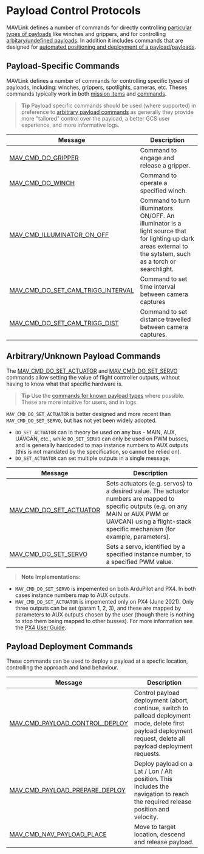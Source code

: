 # Payload Control Protocols

MAVLink defines a number of commands for directly controlling [particular types of payloads](#payload-specific-commands) like winches and grippers, and for controlling [arbitary/undefined payloads](#arbitraryunknown-payload-commands).
In addition it includes commands that are designed for [automated positioning and deployment of a payload/payloads](#payload-deployment-commands).


## Payload-Specific Commands

MAVLink defines a number of commands for controlling specific _types_ of payloads, including: winches, grippers, spotlights, cameras, etc.
Theses commands typically work in both [mission items](../services/mission.md) and [commands](services/command.md).

> **Tip** Payload specific commands should be used (where supported) in preference to [arbitrary payload commands](#arbitraryunknown-payload-commands) as generally they provide more "tailored" control over the payload, a better GCS user experience, and more informative logs.


Message | Description
-- | --
<a id="MAV_CMD_DO_GRIPPER"></a>[MAV_CMD_DO_GRIPPER](../messages/common.md#MAV_CMD_DO_GRIPPER) | Command to engage and release a gripper.
<a id="MAV_CMD_DO_WINCH"></a>[MAV_CMD_DO_WINCH](../messages/common.md#MAV_CMD_DO_WINCH) | Command to operate a specified winch.
<a id="MAV_CMD_ILLUMINATOR_ON_OFF"></a>[MAV_CMD_ILLUMINATOR_ON_OFF](../messages/common.md#MAV_CMD_ILLUMINATOR_ON_OFF) | Command to turn illuminators ON/OFF. An illuminator is a light source that for lighting up dark areas external to the sytstem, such as a torch or searchlight.
<a id="MAV_CMD_DO_SET_CAM_TRIGG_INTERVAL"></a>[MAV_CMD_DO_SET_CAM_TRIGG_INTERVAL](../messages/common.md#MAV_CMD_DO_SET_CAM_TRIGG_INTERVAL) | Command to set time interval between camera captures
<a id="MAV_CMD_DO_SET_CAM_TRIGG_DIST"></a>[MAV_CMD_DO_SET_CAM_TRIGG_DIST](../messages/common.md#MAV_CMD_DO_SET_CAM_TRIGG_DIST) | Command to set distance travelled between camera captures.


## Arbitrary/Unknown Payload Commands

The [MAV_CMD_DO_SET_ACTUATOR](#MAV_CMD_DO_SET_ACTUATOR) and [MAV_CMD_DO_SET_SERVO](#MAV_CMD_DO_SET_SERVO) commands allow setting the value of flight controller outputs, without having to know what that specific hardware is. 

> **Tip** Use the [commands for known payload types](#payload-specific-commands) where possible.
  These are more intuitive for users, and in logs.

`MAV_CMD_DO_SET_ACTUATOR` is better designed and more recent than `MAV_CMD_DO_SET_SERVO`, but has not yet been widely adopted.
- `DO_SET_ACTUATOR` can in theory be used on any bus - MAIN, AUX, UAVCAN, etc., while `DO_SET_SERVO` can only be used on PWM busses, and is generally hardcoded to map instance numbers to AUX outputs (this is not mandated by the specification, so cannot be relied on).
- `DO_SET_ACTUATOR` can set multiple outputs in a single message. 

Message | Description
-- | --
<a id="MAV_CMD_DO_SET_ACTUATOR"></a>[MAV_CMD_DO_SET_ACTUATOR](../messages/common.md#MAV_CMD_DO_SET_ACTUATOR) | Sets actuators (e.g. servos) to a desired value. The actuator numbers are mapped to specific outputs (e.g. on any MAIN or AUX PWM or UAVCAN) using a flight-stack specific mechanism (for example, parameters).
<a id="MAV_CMD_DO_SET_SERVO"></a>[MAV_CMD_DO_SET_SERVO](../messages/common.md#MAV_CMD_DO_SET_SERVO) | Sets a servo, identified by a specified instance number, to a specified PWM value.


> **Note** **Implementations:**
  - `MAV_CMD_DO_SET_SERVO` is impemented on both ArduPilot and PX4.
    In both cases instance numbers map to AUX outputs.
  - `MAV_CMD_DO_SET_ACTUATOR` is impemented only on PX4 (June 2021).
    Only three outputs can be set (param 1, 2, 3), and these are mapped by parameters to AUX outputs chosen by the user (though there is nothing to stop them being mapped to other busses).
	For more information see the [PX4 User Guide](https://docs.px4.io/master/en/payloads/#mission-triggering).

## Payload Deployment Commands

These commands can be used to deploy a payload at a specfic location, controlling the approach and land behaviour.

Message | Description
-- | --
<a id="MAV_CMD_PAYLOAD_CONTROL_DEPLOY"></a>[MAV_CMD_PAYLOAD_CONTROL_DEPLOY](../messages/common.md#MAV_CMD_PAYLOAD_PREPARE_DEPLOY) | Control payload deployment (abort, continue, switch to palload deployment mode, delete first payload deployment request, delete all payload deployment requests.
<a id="MAV_CMD_PAYLOAD_PREPARE_DEPLOY"></a>[MAV_CMD_PAYLOAD_PREPARE_DEPLOY](../messages/common.md#MAV_CMD_PAYLOAD_PREPARE_DEPLOY) | Deploy payload on a Lat / Lon / Alt position. This includes the navigation to reach the required release position and velocity.
<a id="MAV_CMD_NAV_PAYLOAD_PLACE"></a>[MAV_CMD_NAV_PAYLOAD_PLACE](../messages/common.md#MAV_CMD_NAV_PAYLOAD_PLACE) | Move to target location, descend and release payload.

<!-- 
What is the payload that is triggered - how/whre is it attached?
How are all these expected to be used - appears to be some overlap
Who implements these?
-->
